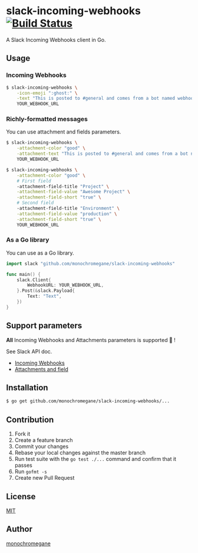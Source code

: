 # slack-incoming-webhooks [![Build Status](https://travis-ci.org/monochromegane/slack-incoming-webhooks.svg?branch=master)](https://travis-ci.org/monochromegane/slack-incoming-webhooks)

A Slack Incoming Webhooks client in Go.

## Usage

### Incoming Webhooks

```sh
$ slack-incoming-webhooks \
    -icon-emoji ":ghost:" \
    -text "This is posted to #general and comes from a bot named webhookbot." \
    YOUR_WEBHOOK_URL
```

### Richly-formatted messages

You can use attachment and fields parameters.

```sh
$ slack-incoming-webhooks \
    -attachment-color "good" \
    -attachment-text "This is posted to #general and comes from a bot named webhookbot." \
    YOUR_WEBHOOK_URL
```

```sh
$ slack-incoming-webhooks \
    -attachment-color "good" \
    # First field
    -attachment-field-title "Project" \
    -attachment-field-value "Awesome Project" \
    -attachment-field-short "true" \
    # Second field
    -attachment-field-title "Environment" \
    -attachment-field-value "production" \
    -attachment-field-short "true" \
    YOUR_WEBHOOK_URL
```

### As a Go library

You can use as a Go library.

```go
import slack "github.com/monochromegane/slack-incoming-webhooks"

func main() {
	slack.Client{
		WebhookURL: YOUR_WEBHOOK_URL,
	}.Post(&slack.Payload{
		Text: "Text",
	})
}
```

## Support parameters

**All** Incoming Webhooks and Attachments parameters is supported :beer: !

See Slack API doc.

- [Incoming Webhooks](https://api.slack.com/incoming-webhooks)
- [Attachments and field](https://api.slack.com/docs/attachments)


## Installation

```sh
$ go get github.com/monochromegane/slack-incoming-webhooks/...
```

## Contribution

1. Fork it
2. Create a feature branch
3. Commit your changes
4. Rebase your local changes against the master branch
5. Run test suite with the `go test ./...` command and confirm that it passes
6. Run `gofmt -s`
7. Create new Pull Request

## License

[MIT](https://github.com/monochromegane/slack-incoming-webhooks/blob/master/LICENSE)

## Author

[monochromegane](https://github.com/monochromegane)

